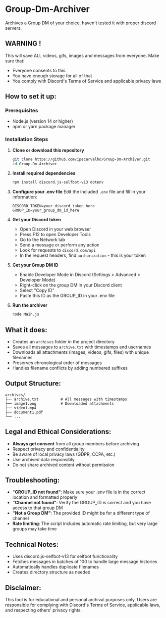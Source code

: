 # Group-Dm-Archiver
Archives a Group DM of your choice, haven't tested it with proper discord servers.

## WARNING !
This will save ALL videos, gifs, images and messages from everyone.
Make sure that:
- Everyone consents to this
- You have enough storage for all of that
- You comply with Discord's Terms of Service and applicable privacy laws

## How to set it up:

### Prerequisites
- Node.js (version 14 or higher)
- npm or yarn package manager

### Installation Steps

1. **Clone or download this repository**
   ```bash
   git clone https://github.com/ipecarvalho/Group-Dm-Archiver.git
   cd Group-Dm-Archiver
   ```

2. **Install required dependencies**
   ```bash
   npm install discord.js-selfbot-v13 dotenv
   ```

3. **Configure your .env file**
   Edit the included `.env` file and fill in your information:
   ```env
   DISCORD_TOKEN=your_discord_token_here
   GROUP_ID=your_group_dm_id_here
   ```

4. **Get your Discord token**
   - Open Discord in your web browser
   - Press F12 to open Developer Tools
   - Go to the Network tab
   - Send a message or perform any action
   - Look for requests to `discord.com/api`
   - In the request headers, find `authorization` - this is your token

5. **Get your Group DM ID**
   - Enable Developer Mode in Discord (Settings > Advanced > Developer Mode)
   - Right-click on the group DM in your Discord client
   - Select "Copy ID"
   - Paste this ID as the GROUP_ID in your .env file

6. **Run the archiver**
   ```bash
   node Main.js
   ```

## What it does:
- Creates an `archives` folder in the project directory
- Saves all messages to `archive.txt` with timestamps and usernames
- Downloads all attachments (images, videos, gifs, files) with unique filenames
- Preserves chronological order of messages
- Handles filename conflicts by adding numbered suffixes

## Output Structure:
```
archives/
├── archive.txt          # All messages with timestamps
├── image1.png           # Downloaded attachments
├── video1.mp4
├── document1.pdf
└── ...
```

## Legal and Ethical Considerations:
- **Always get consent** from all group members before archiving
- Respect privacy and confidentiality
- Be aware of local privacy laws (GDPR, CCPA, etc.)
- Use archived data responsibly
- Do not share archived content without permission

## Troubleshooting:
- **"GROUP_ID not found"**: Make sure your .env file is in the correct location and formatted properly
- **"Channel not found"**: Verify the GROUP_ID is correct and you have access to that group DM
- **"Not a Group DM"**: The provided ID might be for a different type of channel
- **Rate limiting**: The script includes automatic rate limiting, but very large groups may take time

## Technical Notes:
- Uses discord.js-selfbot-v13 for selfbot functionality
- Fetches messages in batches of 100 to handle large message histories
- Automatically handles duplicate filenames
- Creates directory structure as needed

## Disclaimer:
This tool is for educational and personal archival purposes only. Users are responsible for complying with Discord's Terms of Service, applicable laws, and respecting others' privacy rights.
